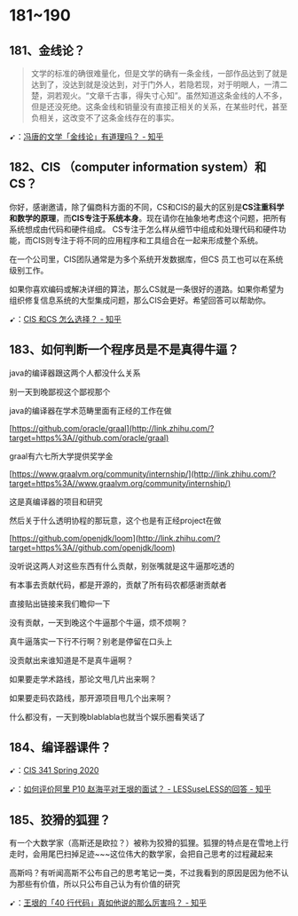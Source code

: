 # 181~190

## 181、金线论？

> 文学的标准的确很难量化，但是文学的确有一条金线，一部作品达到了就是达到了，没达到就是没达到，对于门外人，若隐若现，对于明眼人，一清二楚，洞若观火。“文章千古事，得失寸心知”。虽然知道这条金线的人不多，但是还没死绝。这条金线和销量没有直接正相关的关系，在某些时代，甚至负相关，这改变不了这条金线存在的事实。

➹：[冯唐的文学「金线论」有道理吗？ - 知乎](https://www.zhihu.com/question/20255177)

## 182、CIS （computer information system）和 CS？

你好，感谢邀请，除了偏商科方面的不同，CS和CIS的最大的区别是**CS注重科学和数学的原理**，而**CIS专注于系统本身**。现在请你在抽象地考虑这个问题，把所有系统想成由代码和硬件组成。 CS专注于怎么样从细节中组成和处理代码和硬件功能，而CIS则专注于将不同的应用程序和工具组合在一起来形成整个系统。

在一个公司里，CIS团队通常是为多个系统开发数据库，但CS 员工也可以在系统级别工作。

如果你喜欢编码或解决详细的算法，那么CS就是一条很好的道路。如果你希望为组织修复信息系统的大型集成问题，那么CIS会更好。希望回答可以帮助你。

➹：[CIS 和CS 怎么选择？ - 知乎](https://www.zhihu.com/question/314763311)

## 183、如何判断一个程序员是不是真得牛逼？

java的编译器跟这两个人都没什么关系

别一天到晚鄙视这个鄙视那个

java的编译器在学术范畴里面有正经的工作在做

[https://github.com/oracle/graal](http://link.zhihu.com/?target=https%3A//github.com/oracle/graal)

graal有六七所大学提供奖学金

[https://www.graalvm.org/community/internship/](http://link.zhihu.com/?target=https%3A//www.graalvm.org/community/internship/)

这是真编译器的项目和研究

然后关于什么透明协程的那玩意，这个也是有正经project在做

[https://github.com/openjdk/loom](http://link.zhihu.com/?target=https%3A//github.com/openjdk/loom)

没听说这两人对这些东西有什么贡献，别张嘴就是这牛逼那吃透的

有本事去贡献代码，都是开源的，贡献了所有码农都感谢贡献者

直接贴出链接来我们瞻仰一下

没有贡献，一天到晚这个牛逼那个牛逼，烦不烦啊？

真牛逼落实一下行不行啊？别老是停留在口头上

没贡献出来谁知道是不是真牛逼啊？

如果要走学术路线，那论文甩几片出来啊？

如果要走码农路线，那开源项目甩几个出来啊？

什么都没有，一天到晚blablabla也就当个娱乐圈看笑话了

## 184、编译器课件？

➹：[CIS 341 Spring 2020](https://www.cis.upenn.edu/~cis341/current/)

➹：[如何评价阿里 P10 赵海平对王垠的面试？ - LESSuseLESS的回答 - 知乎](https://www.zhihu.com/question/360622233/answer/944141354) 

## 185、狡猾的狐狸？

有一个大数学家（高斯还是欧拉？）被称为狡猾的狐狸。狐狸的特点是在雪地上行走时，会用尾巴扫掉足迹~~~这位伟大的数学家，会把自己思考的过程藏起来

高斯吗？有听闻高斯不公布自己的思考笔记一类，不过我看到的原因是因为他不认为那些有价值，所以只公布自己认为有价值的研究

➹：[王垠的「40 行代码」真如他说的那么厉害吗？ - 知乎](https://www.zhihu.com/question/20822815)